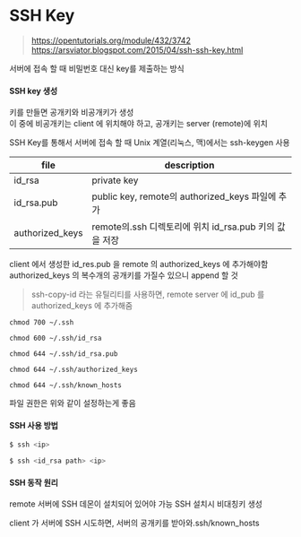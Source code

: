 

# SSH Key

> https://opentutorials.org/module/432/3742
> https://arsviator.blogspot.com/2015/04/ssh-ssh-key.html

  
서버에 접속 할 때 비밀번호 대신 key를 제출하는 방식  
  
#### SSH key 생성
키를 만들면 공개키와 비공개키가 생성  
이 중에 비공개키는 client 에 위치해야 하고, 공개키는 server (remote)에 위치  
  
SSH Key를 통해서 서버에 접속 할 때 Unix 계열(리눅스, 맥)에서는 ssh-keygen 사용
  
| file          | description                                   | 
|---------------|-----------------------------------------------|
|id_rsa         |private key                                    | 
|id_rsa.pub     |public key, remote의 authorized_keys 파일에 추가  |
|authorized_keys|remote의.ssh 디렉토리에 위치 id_rsa.pub 키의 값을 저장 |
  
client 에서 생성한 id_res.pub 을 remote 의 authorized_keys 에 추가해야함
authorized_keys 의 복수개의 공개키를 가질수 있으니 append 할 것 
  
> ssh-copy-id 라는 유틸리티를 사용하면, remote server 에 id_pub 를 authorized_keys 에 추가해줌
  
``` 
chmod 700 ~/.ssh

chmod 600 ~/.ssh/id_rsa

chmod 644 ~/.ssh/id_rsa.pub

chmod 644 ~/.ssh/authorized_keys

chmod 644 ~/.ssh/known_hosts
```
파일 권한은 위와 같이 설정하는게 좋음


#### SSH 사용 방법

``` sh
$ ssh <ip>
```

``` sh
$ ssh <id_rsa path> <ip>
```

#### SSH 동작 원리
remote 서버에 SSH 데몬이 설치되어 있어야 가능
SSH 설치시 비대칭키 생성

client 가 서버에 SSH 시도하면, 서버의 공개키를 받아와.ssh/known_hosts 

<!--stackedit_data:
eyJoaXN0b3J5IjpbLTEzOTYxODE1ODEsLTE5MTI5Nzc2NDAsMT
gyNDQ3NzQyLC0xMTE5NzI1ODE2LDEyOTI0NzM4NTRdfQ==
-->